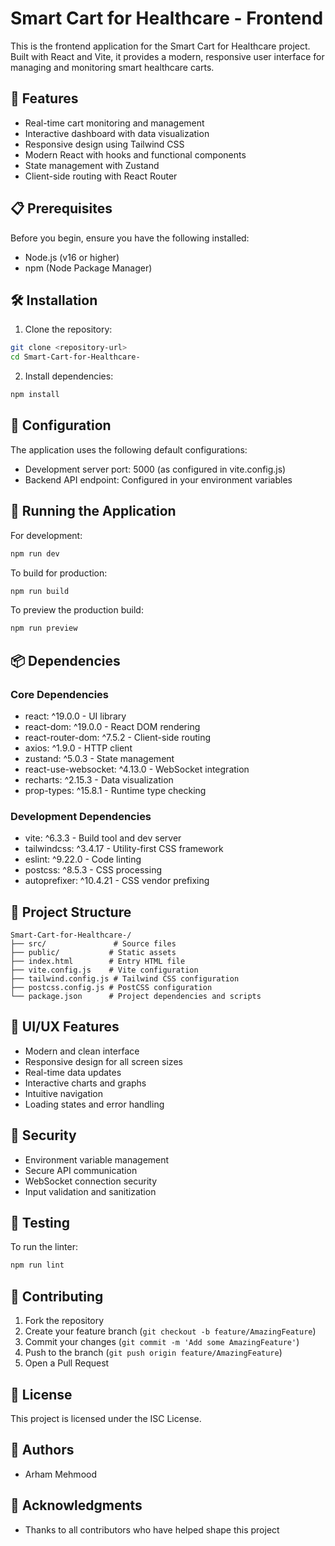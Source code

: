 # Smart Cart for Healthcare - Frontend

This is the frontend application for the Smart Cart for Healthcare project. Built with React and Vite, it provides a modern, responsive user interface for managing and monitoring smart healthcare carts.

## 🚀 Features

- Real-time cart monitoring and management
- Interactive dashboard with data visualization
- Responsive design using Tailwind CSS
- Modern React with hooks and functional components
- State management with Zustand
- Client-side routing with React Router

## 📋 Prerequisites

Before you begin, ensure you have the following installed:
- Node.js (v16 or higher)
- npm (Node Package Manager)

## 🛠️ Installation

1. Clone the repository:
```bash
git clone <repository-url>
cd Smart-Cart-for-Healthcare-
```

2. Install dependencies:
```bash
npm install
```

## 🔧 Configuration

The application uses the following default configurations:
- Development server port: 5000 (as configured in vite.config.js)
- Backend API endpoint: Configured in your environment variables

## 🚀 Running the Application

For development:
```bash
npm run dev
```

To build for production:
```bash
npm run build
```

To preview the production build:
```bash
npm run preview
```

## 📦 Dependencies

### Core Dependencies
- react: ^19.0.0 - UI library
- react-dom: ^19.0.0 - React DOM rendering
- react-router-dom: ^7.5.2 - Client-side routing
- axios: ^1.9.0 - HTTP client
- zustand: ^5.0.3 - State management
- react-use-websocket: ^4.13.0 - WebSocket integration
- recharts: ^2.15.3 - Data visualization
- prop-types: ^15.8.1 - Runtime type checking

### Development Dependencies
- vite: ^6.3.3 - Build tool and dev server
- tailwindcss: ^3.4.17 - Utility-first CSS framework
- eslint: ^9.22.0 - Code linting
- postcss: ^8.5.3 - CSS processing
- autoprefixer: ^10.4.21 - CSS vendor prefixing

## 📁 Project Structure

```
Smart-Cart-for-Healthcare-/
├── src/               # Source files
├── public/           # Static assets
├── index.html        # Entry HTML file
├── vite.config.js    # Vite configuration
├── tailwind.config.js # Tailwind CSS configuration
├── postcss.config.js # PostCSS configuration
└── package.json      # Project dependencies and scripts
```

## 🎨 UI/UX Features

- Modern and clean interface
- Responsive design for all screen sizes
- Real-time data updates
- Interactive charts and graphs
- Intuitive navigation
- Loading states and error handling

## 🔐 Security

- Environment variable management
- Secure API communication
- WebSocket connection security
- Input validation and sanitization

## 🧪 Testing

To run the linter:
```bash
npm run lint
```

## 🤝 Contributing

1. Fork the repository
2. Create your feature branch (`git checkout -b feature/AmazingFeature`)
3. Commit your changes (`git commit -m 'Add some AmazingFeature'`)
4. Push to the branch (`git push origin feature/AmazingFeature`)
5. Open a Pull Request

## 📝 License

This project is licensed under the ISC License.

## 👥 Authors

- Arham Mehmood

## 🙏 Acknowledgments

- Thanks to all contributors who have helped shape this project
